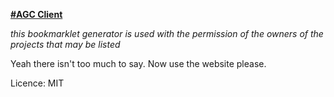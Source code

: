 <ins>**#AGC Client**</ins>

*this bookmarklet generator is used with the permission of the owners of the projects that may be listed*

Yeah there isn't too much to say. Now use the website please.

Licence: MIT
